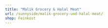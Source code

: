 ```yaml
---
title: "Malik Grocery & Halal Meat"
url: /sunnyside/malik-grocery-und-halal-meat/
shop: Feinkost
---
```

